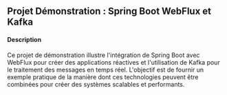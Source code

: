 ## Projet Démonstration : Spring Boot WebFlux et Kafka
#### Description
Ce projet de démonstration illustre l'intégration de Spring Boot avec WebFlux pour créer des applications réactives et l'utilisation de Kafka pour le traitement des messages en temps réel. L'objectif est de fournir un exemple pratique de la manière dont ces technologies peuvent être combinées pour créer des systèmes scalables et performants.
